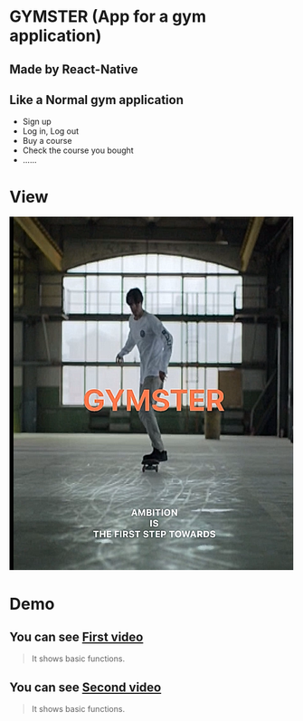# GYMSTER (App for a gym application)
## Made by React-Native
## Like a Normal gym application
* Sign up
* Log in, Log out
* Buy a course
* Check the course you bought
* ......

# View
![index.png](resource/index.png)

# Demo
## You can see [First video](resource/first_part.mp4)
> It shows basic functions.

## You can see [Second video](resource/second_part.mp4)
> It shows basic functions.
